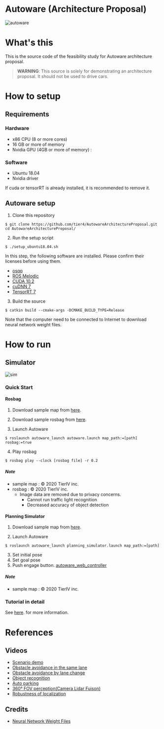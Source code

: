 # Autoware (Architecture Proposal)

![autoware](https://user-images.githubusercontent.com/8327598/69472442-cca50b00-0ded-11ea-9da0-9e2302aa1061.png)

# What's this

This is the source code of the feasibility study for Autoware architecture proposal.

> **WARNING**: This source is solely for demonstrating an architecture proposal. It should not be used to drive cars. 

# How to setup

## Requirements

### Hardware
 - x86 CPU (8 or more cores)
 - 16 GB or more of memory
 - Nvidia GPU (4GB or more of memory) : 

### Software
 - Ubuntu 18.04
 - Nvidia driver
 
If cuda or tensorRT is already installed, it is recommended to remove it.

## Autoware setup
1. Clone this repository
```
$ git clone https://github.com/tier4/AutowareArchitectureProposal.git
cd AutowareArchitectureProposal/
```
2. Run the setup script
```
$ ./setup_ubuntu18.04.sh
```
In this step, the following software are installed.
Please confirm their licenses before using them.

- [osqp](https://github.com/oxfordcontrol/osqp/blob/master/LICENSE)
- [ROS Melodic](https://github.com/ros/ros/blob/noetic-devel/LICENSE)
- [CUDA 10.2](https://docs.nvidia.com/cuda/eula/index.html)
- [cuDNN 7](https://docs.nvidia.com/deeplearning/sdk/cudnn-sla/index.html)
- [TensorRT 7](https://docs.nvidia.com/deeplearning/sdk/tensorrt-sla/index.html)

3. Build the source
```
$ catkin build --cmake-args -DCMAKE_BUILD_TYPE=Release
```
Note that the computer need to be connected to Internet to download neural network weight files.

# How to run

## Simulator
![sim](https://user-images.githubusercontent.com/8327598/79709776-0bd47b00-82fe-11ea-872e-d94ef25bc3bf.png)


### Quick Start
#### Rosbag
1. Download sample map from [here](https://drive.google.com/open?id=1ovrJcFS5CZ2H51D8xVWNtEvj_oiXW-zk).

2. Download sample rosbag from [here](https://drive.google.com/open?id=1BFcNjIBUVKwupPByATYczv2X4qZtdAeD).
3. Launch Autoware
```
$ roslaunch autoware_launch autoware.launch map_path:=[path] rosbag:=true
```
4. Play rosbag
```
$ rosbag play --clock [rosbag file] -r 0.2
```

##### Note
- sample map : © 2020 TierIV inc.
- rosbag : © 2020 TierIV inc.
  - Image data are removed due to privacy concerns.
    - Cannot run traffic light recognition
    - Decreased accuracy of object detection

#### Planning Simulator
1. Download sample map from [here](https://drive.google.com/open?id=197kgRfSomZzaSbRrjWTx614le2qN-oxx).

2. Launch Autoware
```
$ roslaunch autoware_launch planning_simulator.launch map_path:=[path]
```
3. Set initial pose
4. Set goal pose
5. Push engage button.
[autoware_web_controller](http://localhost:8085/autoware_web_controller/index.html)

##### Note
- sample map : © 2020 TierIV inc.

### Tutorial in detail
See [here](https://github.com/tier4/Autoware-T4B/blob/master/docs/SimulationTutorial.md). for more information. 

# References
## Videos
- [Scenario demo](https://youtu.be/kn2bIU_g0oY)
- [Obstacle avoidance in the same lane](https://youtu.be/s_4fBDixFJc)
- [Obstacle avoidance by lane change](https://youtu.be/SCIceXW9sqM)
- [Object recognition](https://youtu.be/uhhMIxe1zxQ)
- [Auto parking](https://youtu.be/e9R0F0ZJbWE)
- [360° FOV perception(Camera Lidar Fuison)](https://youtu.be/whzx-2RkVBA)
- [Robustness of localization](https://youtu.be/ydPxWB2jVnM)

## Credits
- [Neural Network Weight Files](https://github.com/tier4/Autoware-T4B/blob/master/docs/Credits.md)
